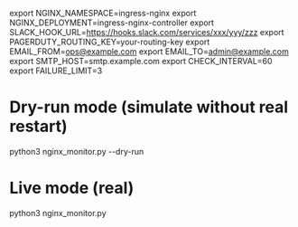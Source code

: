 

export NGINX_NAMESPACE=ingress-nginx
export NGINX_DEPLOYMENT=ingress-nginx-controller
export SLACK_HOOK_URL=https://hooks.slack.com/services/xxx/yyy/zzz
export PAGERDUTY_ROUTING_KEY=your-routing-key
export EMAIL_FROM=ops@example.com
export EMAIL_TO=admin@example.com
export SMTP_HOST=smtp.example.com
export CHECK_INTERVAL=60
export FAILURE_LIMIT=3

# Dry-run mode (simulate without real restart)
python3 nginx_monitor.py --dry-run

# Live mode (real)
python3 nginx_monitor.py


